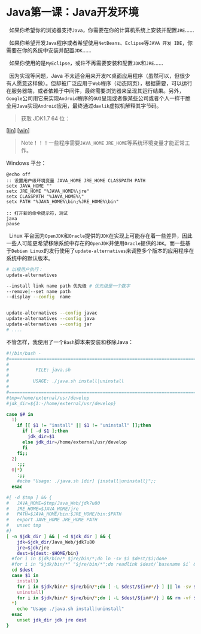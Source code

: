 # Java第一课：Java开发环境
&nbsp;&nbsp;如果你希望你的浏览器支持`Java`，你需要在你的计算机系统上安装并配置`JRE`……

&nbsp;&nbsp;如果你希望开发`Java`程序或者希望使用`NetBeans`、`Eclipse`等`JAVA 开发 IDE`，你需要在你的系统中安装并配置`JDK`……

&nbsp;&nbsp;如果你使用的是`MyEclipse`，或许不再需要安装和配置`JDK`和`JRE`……


&nbsp;&nbsp;因为实现等问题，Java 不太适合用来开发`PC`桌面应用程序（虽然可以，但很少有人愿意这样做）。但却被广泛应用于`Web`程序（动态网页），根据需要，可以运行在服务器端，或者依赖于中间件，最终需要浏览器来呈现其运行结果。另外，`Google`公司用它来实现`Android`程序的`GUI`呈现或者像某些公司或者个人一样干脆全用`Java`实现`Android`应用，最终通过`davlik`虚拟机解释其字节码。


> 获取 JDK1.7 64 位：

[[lin](http://download.oracle.com/otn/java/jdk/7u80-b15/jdk-7u80-linux-x64.tar.gz)] [[win](http://download.oracle.com/otn/java/jdk/7u80-b15/jdk-7u80-windows-x64.exe)]

> Note！！！一些程序需要`JAVA_HOME` `JRE_HOME`等系统环境变量才能正常工作。

Windows 平台：


```Batch
@echo off
:: 设置用户级环境变量 JAVA_HOME JRE_HOME CLASSPATH PATH
setx JAVA_HOME ""
setx JRE_HOME "%JAVA_HOME%\jre"
setx CLASSPATH "%JAVA_HOME%\"
setx PATH "%JAVA_HOME%\bin;%JRE_HOME%\bin" 

:: 打开新的命令提示符，测试
java 
pause
```

&nbsp;&nbsp;Linux 平台因为`OpenJDK`和`Oracle`提供的`JDK`在实现上可能存在着一些差异，因此一些人可能更希望移除系统中存在的`OpenJDK`并使用`Oracle`提供的`JDK`。而一些基于`Debian Linux`的发行使用了`update-alternatives`来调整多个版本的应用程序在系统中的默认版本。

```Bash
# 以根用户执行：
update-alternatives 

--install link name path 优先级 # 优先级是一个数字
--remove|--set name path 
--display --config  name


update-alternatives --config javac
update-alternatives --config java
update-alternatives --config jar
# ....
```

不管怎样，我使用了一个`Bash`脚本来安装和移除Java：

```Bash
#!/bin/bash - 
#===============================================================================
#
#          FILE: java.sh
# 
#         USAGE: ./java.sh install|uninstall
# 
#===============================================================================
#tmp=/home/external/usr/develop
#jdk_dir=${1:-/home/external/usr/develop}

case $# in
  1)
    if [[ $1 != "install" || $1 != "uninstall" ]];then
      if [ -d $1 ];then 
        jdk_dir=$1
      else jdk_dir=/home/external/usr/develop
      fi
    fi;;
  2)
    :;;
  0|*)
    :;;
    #echo "Usage: ./java.sh [dir] {install|uninstall}";;
  esac

#[ -d $tmp ] && {
#	JAVA_HOME=$tmp/Java_Web/jdk7u80
#	JRE_HOME=$JAVA_HOME/jre
#	PATH=$JAVA_HOME/bin:$JRE_HOME/bin:$PATH
#	export JAVE_HOME JRE_HOME PATH
#	unset tmp
#}
[ -n $jdk_dir ] && [ -d $jdk_dir ] && {
	jdk=$jdk_dir/Java_Web/jdk7u80
	jre=$jdk/jre
	dest=${dest:-$HOME/bin}
  #for i in $jdk/bin/* $jre/bin/*;do ln -sv $i $dest/$i;done
  #for i in "$jdk/bin/*" "$jre/bin/*";do readlink $dest/`basename $i` &>/dev/null || ln -sv $i $dest/;done;
  cd $dest
  case $1 in
    install)
	for i in $jdk/bin/* $jre/bin/*;do [ -L $dest/${i##*/} ] || ln -sv $i ;done;;
    uninstall)
	for i in $jdk/bin/* $jre/bin/*;do [ -L $dest/${i##*/} ] && rm -vf $dest/${i##*/};done;;
  *)
    echo "Usage ./java.sh install|uninstall"
  esac
	unset jdk_dir jdk jre dest 
}
```

